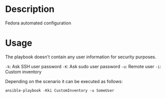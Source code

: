 # Description

Fedora automated configuration

# Usage

The playbook doesn't contain any user information for security purposes. 

`-k`: Ask SSH user password
`-K`: Ask sudo user password
`-u`: Remote user
`-i`: Custom inventory

Depending on the scenario it can be executed as follows:

```
ansible-playbook -Kki CustomInventory -u SomeUser
```
